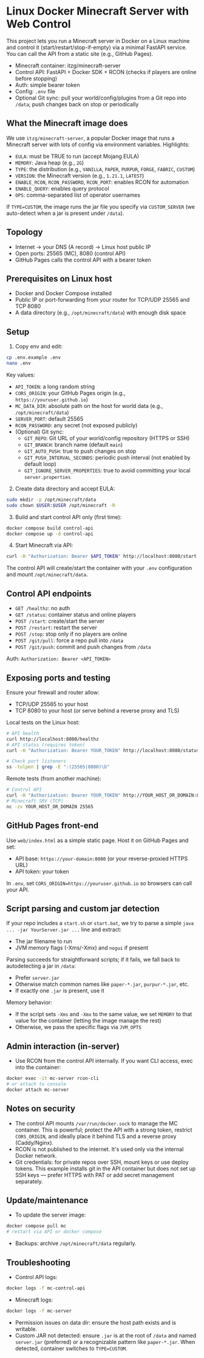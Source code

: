 # Linux Docker Minecraft Server with Web Control

This project lets you run a Minecraft server in Docker on a Linux machine and control it (start/restart/stop-if-empty) via a minimal FastAPI service. You can call the API from a static site (e.g., GitHub Pages).

- Minecraft container: itzg/minecraft-server
- Control API: FastAPI + Docker SDK + RCON (checks if players are online before stopping)
- Auth: simple bearer token
- Config: `.env` file
- Optional Git sync: pull your world/config/plugins from a Git repo into `/data`; push changes back on stop or periodically

## What the Minecraft image does

We use `itzg/minecraft-server`, a popular Docker image that runs a Minecraft server with lots of config via environment variables. Highlights:

- `EULA`: must be TRUE to run (accept Mojang EULA)
- `MEMORY`: Java heap (e.g., `2G`)
- `TYPE`: the distribution (e.g., `VANILLA`, `PAPER`, `PURPUR`, `FORGE`, `FABRIC`, `CUSTOM`)
- `VERSION`: the Minecraft version (e.g., `1.21.1`, `LATEST`)
- `ENABLE_RCON`, `RCON_PASSWORD`, `RCON_PORT`: enables RCON for automation
- `ENABLE_QUERY`: enables query protocol
- `OPS`: comma-separated list of operator usernames

If `TYPE=CUSTOM`, the image runs the jar file you specify via `CUSTOM_SERVER` (we auto-detect when a jar is present under `/data`).

## Topology

- Internet -> your DNS (A record) -> Linux host public IP
- Open ports: 25565 (MC), 8080 (control API)
- GitHub Pages calls the control API with a bearer token

## Prerequisites on Linux host

- Docker and Docker Compose installed
- Public IP or port-forwarding from your router for TCP/UDP 25565 and TCP 8080
- A data directory (e.g., `/opt/minecraft/data`) with enough disk space

## Setup

1. Copy env and edit:

```bash
cp .env.example .env
nano .env
```

Key values:

- `API_TOKEN`: a long random string
- `CORS_ORIGIN`: your GitHub Pages origin (e.g., `https://youruser.github.io`)
- `MC_DATA_DIR`: absolute path on the host for world data (e.g., `/opt/minecraft/data`)
- `SERVER_PORT`: default 25565
- `RCON_PASSWORD`: any secret (not exposed publicly)
- (Optional) Git sync:
  - `GIT_REPO`: Git URL of your world/config repository (HTTPS or SSH)
  - `GIT_BRANCH`: branch name (default `main`)
  - `GIT_AUTO_PUSH`: true to push changes on stop
  - `GIT_PUSH_INTERVAL_SECONDS`: periodic push interval (not enabled by default loop)
  - `GIT_IGNORE_SERVER_PROPERTIES`: true to avoid committing your local `server.properties`

2. Create data directory and accept EULA:

```bash
sudo mkdir -p /opt/minecraft/data
sudo chown $USER:$USER /opt/minecraft -R
```

3. Build and start control API only (first time):

```bash
docker compose build control-api
docker compose up -d control-api
```

4. Start Minecraft via API:

```bash
curl -H "Authorization: Bearer $API_TOKEN" http://localhost:8080/start
```

The control API will create/start the container with your `.env` configuration and mount `/opt/minecraft/data`.

## Control API endpoints

- `GET /healthz`: no auth
- `GET /status`: container status and online players
- `POST /start`: create/start the server
- `POST /restart`: restart the server
- `POST /stop`: stop only if no players are online
- `POST /git/pull`: force a repo pull into `/data`
- `POST /git/push`: commit and push changes from `/data`

Auth: `Authorization: Bearer <API_TOKEN>`

## Exposing ports and testing

Ensure your firewall and router allow:

- TCP/UDP 25565 to your host
- TCP 8080 to your host (or serve behind a reverse proxy and TLS)

Local tests on the Linux host:

```bash
# API health
curl http://localhost:8080/healthz
# API status (requires token)
curl -H "Authorization: Bearer YOUR_TOKEN" http://localhost:8080/status

# Check port listeners
ss -tulpen | grep -E ":(25565|8080)\b"
```

Remote tests (from another machine):

```bash
# Control API
curl -H "Authorization: Bearer YOUR_TOKEN" http://YOUR_HOST_OR_DOMAIN:8080/status
# Minecraft SRV (TCP)
nc -zv YOUR_HOST_OR_DOMAIN 25565
```

## GitHub Pages front-end

Use `web/index.html` as a simple static page. Host it on GitHub Pages and set:

- API base: `https://your-domain:8080` (or your reverse-proxied HTTPS URL)
- API token: your token

In `.env`, set `CORS_ORIGIN=https://youruser.github.io` so browsers can call your API.

## Script parsing and custom jar detection

If your repo includes a `start.sh` or `start.bat`, we try to parse a simple `java ... -jar YourServer.jar ...` line and extract:

- The jar filename to run
- JVM memory flags (-Xms/-Xmx) and `nogui` if present

Parsing succeeds for straightforward scripts; if it fails, we fall back to autodetecting a jar in `/data`:

- Prefer `server.jar`
- Otherwise match common names like `paper-*.jar`, `purpur-*.jar`, etc.
- If exactly one `.jar` is present, use it

Memory behavior:

- If the script sets `-Xms` and `-Xmx` to the same value, we set `MEMORY` to that value for the container (letting the image manage the rest)
- Otherwise, we pass the specific flags via `JVM_OPTS`

## Admin interaction (in-server)

- Use RCON from the control API internally. If you want CLI access, exec into the container:

```bash
docker exec -it mc-server rcon-cli
# or attach to console
docker attach mc-server
```

## Notes on security

- The control API mounts `/var/run/docker.sock` to manage the MC container. This is powerful; protect the API with a strong token, restrict `CORS_ORIGIN`, and ideally place it behind TLS and a reverse proxy (Caddy/Nginx).
- RCON is not published to the internet. It's used only via the internal Docker network.
- Git credentials: for private repos over SSH, mount keys or use deploy tokens. This example installs git in the API container but does not set up SSH keys — prefer HTTPS with PAT or add secret management separately.

## Update/maintenance

- To update the server image:

```bash
docker compose pull mc
# restart via API or docker compose
```

- Backups: archive `/opt/minecraft/data` regularly.

## Troubleshooting

- Control API logs:

```bash
docker logs -f mc-control-api
```

- Minecraft logs:

```bash
docker logs -f mc-server
```

- Permission issues on data dir: ensure the host path exists and is writable.
- Custom JAR not detected: ensure `.jar` is at the root of `/data` and named `server.jar` (preferred) or a recognizable pattern like `paper-*.jar`. When detected, container switches to `TYPE=CUSTOM`.
